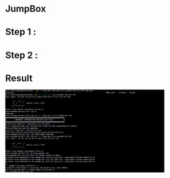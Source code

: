 # JumpBox
# Step 1 : 
# Step 2 :
# Result
![Image of ConnecttoEC2](https://github.com/giangbinh238/AWS_Step_by_Step/blob/master/JumpBox/ConnectToEC2.PNG)
